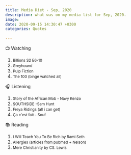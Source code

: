 ```yaml
---
title: Media Diet - Sep, 2020
description: what was on my media list for Sep, 2020.
image: 
date: 2020-09-15 14:30:47 +0300
categories: Quotes

---
```



📺 Watching
<ol><p><small>
<li>Billions S2 E6-10 
<li>Greyhound         
<li>Pulp Fiction       
<li>The 100 (binge watched all)
</small></p></ol>

🎧 Listening
<ol><p><small>
<li>Story of the African Mob - Navy Kenzo
<li>SOUTHSIDE -Sam Hunt
<li>Freya Ridings (all i can get)
<li>Ça c'est fait - Souf
</small></p></ol>

📚 Reading
<ol><p><small>
<li>I Will Teach You To Be Rich by Rami Seth
<li>Allergies (articles from pubmed + Nelson)
<li>Mere Christianity by CS. Lewis
</small></p></ol>
